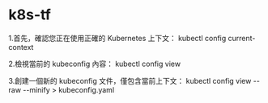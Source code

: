 # k8s-tf
1.首先，確認您正在使用正確的 Kubernetes 上下文：
kubectl config current-context

2.檢視當前的 kubeconfig 內容：
kubectl config view

3.創建一個新的 kubeconfig 文件，僅包含當前上下文：
kubectl config view --raw --minify > kubeconfig.yaml
